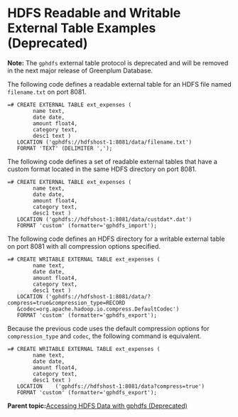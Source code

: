 # HDFS Readable and Writable External Table Examples \(Deprecated\) 

**Note:** The `gphdfs` external table protocol is deprecated and will be removed in the next major release of Greenplum Database.

The following code defines a readable external table for an HDFS file named `filename.txt` on port 8081.

```
=# CREATE EXTERNAL TABLE ext_expenses ( 
        name text,
        date date,
        amount float4,
        category text,
        desc1 text )
   LOCATION ('gphdfs://hdfshost-1:8081/data/filename.txt') 
   FORMAT 'TEXT' (DELIMITER ',');

```

The following code defines a set of readable external tables that have a custom format located in the same HDFS directory on port 8081.

```
=# CREATE EXTERNAL TABLE ext_expenses (
        name text,
        date date,
        amount float4,
        category text,
        desc1 text )
   LOCATION ('gphdfs://hdfshost-1:8081/data/custdat*.dat') 
   FORMAT 'custom' (formatter='gphdfs_import');

```

The following code defines an HDFS directory for a writable external table on port 8081 with all compression options specified.

```
=# CREATE WRITABLE EXTERNAL TABLE ext_expenses (
        name text,
        date date,
        amount float4,
        category text,
        desc1 text )
   LOCATION ('gphdfs://hdfshost-1:8081/data/?compress=true&compression_type=RECORD
   &codec=org.apache.hadoop.io.compress.DefaultCodec') 
   FORMAT 'custom' (formatter='gphdfs_export');

```

Because the previous code uses the default compression options for `compression_type` and `codec`, the following command is equivalent.

```
=# CREATE WRITABLE EXTERNAL TABLE ext_expenses (
        name text,
        date date,
        amount float4,
        category text,
        desc1 text )
   LOCATION    ('gphdfs://hdfshost-1:8081/data?compress=true')
   FORMAT 'custom' (formatter='gphdfs_export');

```

**Parent topic:**[Accessing HDFS Data with gphdfs \(Deprecated\)](../external/g-using-hadoop-distributed-file-system--hdfs--tables.html)

